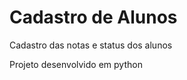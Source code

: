 # Cadastro de Alunos
 Cadastro das notas e status dos alunos
 
 <p>Projeto desenvolvido em python</p>

